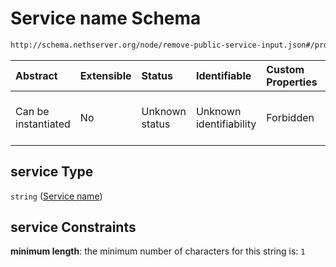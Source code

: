 # Service name Schema

```txt
http://schema.nethserver.org/node/remove-public-service-input.json#/properties/service
```



| Abstract            | Extensible | Status         | Identifiable            | Custom Properties | Additional Properties | Access Restrictions | Defined In                                                                                         |
| :------------------ | :--------- | :------------- | :---------------------- | :---------------- | :-------------------- | :------------------ | :------------------------------------------------------------------------------------------------- |
| Can be instantiated | No         | Unknown status | Unknown identifiability | Forbidden         | Allowed               | none                | [remove-public-service-input.json\*](node/remove-public-service-input.json "open original schema") |

## service Type

`string` ([Service name](remove-public-service-input-properties-service-name.md))

## service Constraints

**minimum length**: the minimum number of characters for this string is: `1`
